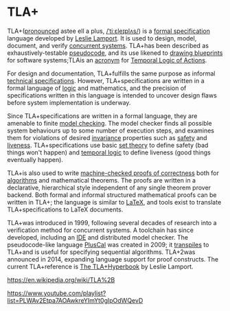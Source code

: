 # TLA+

TLA+([pronounced](https://en.wikipedia.org/wiki/English_alphabet#Letter_names) astee ell a plus, [/ˈtiːɛleɪplʌs/](https://en.wikipedia.org/wiki/Help:IPA/English)) is a [formal specification](https://en.wikipedia.org/wiki/Formal_specification) language developed by [Leslie Lamport](https://en.wikipedia.org/wiki/Leslie_Lamport). It is used to design, model, document, and verify [concurrent systems](https://en.wikipedia.org/wiki/Concurrent_systems). TLA+has been described as exhaustively-testable [pseudocode](https://en.wikipedia.org/wiki/Pseudocode), and its use likened to [drawing blueprints](https://en.wikipedia.org/wiki/Technical_drawing) for software systems;TLAis an [acronym](https://en.wikipedia.org/wiki/Acronym) for [Temporal Logic of Actions](https://en.wikipedia.org/wiki/Temporal_Logic_of_Actions).

For design and documentation, TLA+fulfills the same purpose as informal [technical specifications](https://en.wikipedia.org/wiki/Technical_specifications). However, TLA+specifications are written in a formal language of [logic](https://en.wikipedia.org/wiki/Logic) and mathematics, and the precision of specifications written in this language is intended to uncover design flaws before system implementation is underway.

Since TLA+specifications are written in a formal language, they are amenable to finite [model checking](https://en.wikipedia.org/wiki/Model_checking). The model checker finds all possible system behaviours up to some number of execution steps, and examines them for violations of desired [invariance](https://en.wikipedia.org/wiki/Invariant_(computer_science)) properties such as [safety](https://en.wikipedia.org/wiki/Safety_(distributed_computing)) and [liveness](https://en.wikipedia.org/wiki/Liveness). TLA+specifications use basic [set theory](https://en.wikipedia.org/wiki/Set_theory) to define safety (bad things won't happen) and [temporal logic](https://en.wikipedia.org/wiki/Temporal_logic) to define liveness (good things eventually happen).

TLA+is also used to write [machine-checked proofs of correctness](https://en.wikipedia.org/wiki/Automated_theorem_proving) both for [algorithms](https://en.wikipedia.org/wiki/Algorithms) and mathematical theorems. The proofs are written in a declarative, hierarchical style independent of any single theorem prover backend. Both formal and informal structured mathematical proofs can be written in TLA+; the language is similar to [LaTeX](https://en.wikipedia.org/wiki/LaTeX), and tools exist to translate TLA+specifications to LaTeX documents.

TLA+was introduced in 1999, following several decades of research into a verification method for concurrent systems. A toolchain has since developed, including an [IDE](https://en.wikipedia.org/wiki/Interactive_development_environment) and distributed model checker. The pseudocode-like language [PlusCal](https://en.wikipedia.org/wiki/PlusCal) was created in 2009; it [transpiles](https://en.wikipedia.org/wiki/Source-to-source_compiler) to TLA+and is useful for specifying sequential algorithms. TLA+2was announced in 2014, expanding language support for proof constructs. The current TLA+reference is [The TLA+Hyperbook](http://research.microsoft.com/en-us/um/people/lamport/tla/hyperbook.html) by Leslie Lamport.

https://en.wikipedia.org/wiki/TLA%2B

https://www.youtube.com/playlist?list=PLWAv2Etpa7AOAwkreYImYt0gIpOdWQevD
